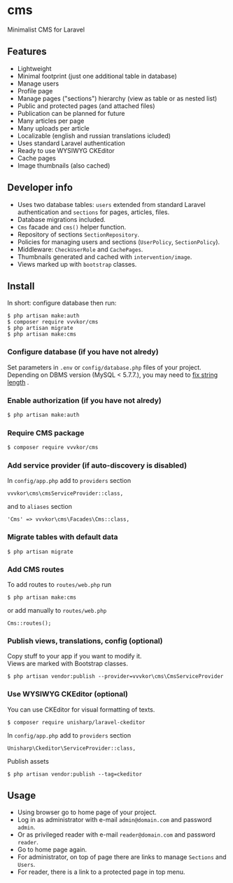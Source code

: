# cms

Minimalist CMS for Laravel

## Features

* Lightweight
* Minimal footprint (just one additional table in database)
* Manage users
* Profile page
* Manage pages ("sections") hierarchy (view as table or as nested list)
* Public and protected pages (and attached files)
* Publication can be planned for future
* Many articles per page
* Many uploads per article
* Localizable (english and russian translations icluded)
* Uses standard Laravel authentication
* Ready to use WYSIWYG CKEditor
* Cache pages
* Image thumbnails (also cached)

## Developer info

* Uses two database tables: `users` extended from standard Laravel authentication and `sections` for pages, articles, files.
* Database migrations included.
* `Cms` facade and `cms()` helper function.
* Repository of sections `SectionRepository`.
* Policies for managing users and sections (`UserPolicy`, `SectionPolicy`).
* Middleware: `CheckUserRole` and `CachePages`.
* Thumbnails generated and cached with `intervention/image`.
* Views marked up with `bootstrap` classes.

## Install

In short: configure database then run:
```
$ php artisan make:auth
$ composer require vvvkor/cms
$ php artisan migrate
$ php artisan make:cms
```

### Configure database (if you have not alredy)

Set parameters in `.env` or `config/database.php` files of your project.
Depending on DBMS version (MySQL < 5.7.7.), you may need to [fix string length](https://github.com/laravel/framework/issues/18201) .

### Enable authorization (if you have not alredy)

``` bash
$ php artisan make:auth
``` 

### Require CMS package

``` bash
$ composer require vvvkor/cms
``` 

### Add service provider (if auto-discovery is disabled)

In `config/app.php` add to `providers` section
```
vvvkor\cms\cmsServiceProvider::class,
```
and to `aliases` section
```
'Cms' => vvvkor\cms\Facades\Cms::class,
```

### Migrate tables with default data

```
$ php artisan migrate
```

### Add CMS routes

To add routes to `routes/web.php` run

```
$ php artisan make:cms
```

or add manually to `routes/web.php`

```
Cms::routes();
```

### Publish views, translations, config (optional)

Copy stuff to your app if you want to modify it.  
Views are marked with Bootstrap classes.

```
$ php artisan vendor:publish --provider=vvvkor\cms\CmsServiceProvider
```

### Use WYSIWYG CKEditor (optional)

You can use CKEditor for visual formatting of texts.
```
$ composer require unisharp/laravel-ckeditor
```

In `config/app.php` add to `providers` section
```
Unisharp\Ckeditor\ServiceProvider::class,
```
Publish assets
```
$ php artisan vendor:publish --tag=ckeditor
```

## Usage

* Using browser go to home page of your project.
* Log in as administrator with e-mail `admin@domain.com` and password `admin`.
* Or as privileged reader with e-mail `reader@domain.com` and password `reader`.
* Go to home page again.
* For administrator, on top of page there are links to manage `Sections` and `Users`.
* For reader, there is a link to a protected page in top menu.